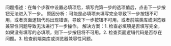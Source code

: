 问题描述：在每个步骤中设置必填项后，填写完第一步的选项值后，点击下一步按钮无法进入下一步。
原因分析：可能是必填项未填写完全导致下一步按钮不可用，或者页面逻辑代码出现错误，导致下一步按钮不可用，或者前端类库或浏览器兼容性问题导致无法进行下一步操作。
解决方案：1. 检查必填项是否填写完全，如果没有填写的必填项，则下一步按钮将不可用。2. 检查页面逻辑代码是否存在问题。3. 检查前端类库或浏览器兼容性问题。
